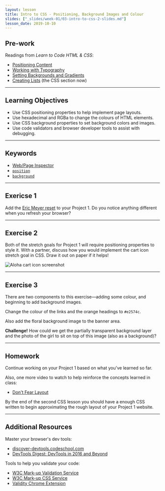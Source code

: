 ```yaml
---
layout: lesson
title: Intro to CSS - Positioning, Background Images and Colour
slides: ["_slides/week-01/03-intro-to-css-2-slides.md"]
lesson_date: 2019-10-10
---
```


## Pre-work

Readings from _Learn to Code HTML & CSS_:

- [Positioning Content](http://learn.shayhowe.com/html-css/positioning-content/)
- [Working with Typography](http://learn.shayhowe.com/html-css/working-with-typography/)
- [Setting Backgrounds and Gradients](http://learn.shayhowe.com/html-css/setting-backgrounds-and-gradients/)
- [Creating Lists](http://learn.shayhowe.com/html-css/creating-lists/) (the CSS section now)

---

## Learning Objectives

- Use CSS positioning properties to help implement page layouts.
- Use hexadecimal and RGBa to change the colours of HTML elements.
- Use CSS background properties to set background colors and images.
- Use code validators and browser developer tools to assist with debugging.

---

## Keywords

- [Web/Page Inspector](https://developer.mozilla.org/en-US/docs/Tools/Page_Inspector)
- [`position`](https://developer.mozilla.org/en/docs/Web/CSS/position)
- [`background`](https://developer.mozilla.org/en-US/docs/Web/CSS/background)

---

## Exericse 1

Add the [Eric Meyer reset](http://meyerweb.com/eric/tools/css/reset/) to your Project 1. Do you notice anything different when you refresh your browser?

---

## Exercise 2

Both of the stretch goals for Project 1 will require positioning properties to style it. With a partner, discuss how you would implement the cart icon stretch goal in CSS. Draw it out on paper if it helps!

<p>
  <img src="/public/img/slide-assets/css-cart-positioning.jpg" alt="Aloha cart icon screenshot" style="margin: 0 auto" />
</p>

---

## Exercise 3

There are two components to this exercise&mdash;adding some colour, and beginning to add background images.

Change the colour of the links and the orange headings to `#e2574c`.

Also add the floral background image to the banner area.

**Challenge!** How could we get the partially transparent background layer and the photo of the girl to sit on top of this image (also as a background)?

---

## Homework

Continue working on your Project 1 based on what you've learned so far.

Also, one more video to watch to help reinforce the concepts learned in class:

- [Don't Fear Layout](http://www.dontfeartheinternet.com/08-layout/)

By the end of the second CSS lesson you should have a enough CSS written to begin approximating the rough layout of your Project 1 website.

---

## Additional Resources

Master your browser's dev tools:

- [discover-devtools.codeschool.com](http://discover-devtools.codeschool.com/)
- [DevTools Digest: DevTools in 2016 and Beyond](https://developers.google.com/web/updates/2016/06/devtools-digest)

Tools to help you validate your code:

- [W3C Mark-up Validation Service](https://validator.w3.org/)
- [W3C Mark-up CSS Service](https://jigsaw.w3.org/css-validator/)
- [Validity Chrome Extension](https://chrome.google.com/webstore/detail/validity/bbicmjjbohdfglopkidebfccilipgeif)
